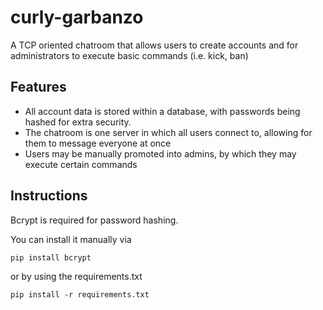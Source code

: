 # curly-garbanzo

A TCP oriented chatroom that allows users to create accounts and for administrators to execute basic commands (i.e. kick, ban)

## Features

- All account data is stored within a database, with passwords being hashed for extra security.
- The chatroom is one server in which all users connect to, allowing for them to message everyone at once
- Users may be manually promoted into admins, by which they may execute certain commands

## Instructions

Bcrypt is required for password hashing.

You can install it manually via

    pip install bcrypt

or by using the requirements.txt

    pip install -r requirements.txt
